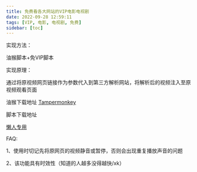 ```yaml
---
title: 免费看各大网站的VIP电影电视剧
date: 2022-09-28 12:59:11
tags: [VIP, 电影, 电视剧, 免费]
sidebar: [toc]
---
```

实现方法：

油猴脚本+免VIP脚本

实现原理：

通过将原视频网页链接作为参数代入到第三方解析网站，将解析后的视频注入至原视频观看页面

油猴下载地址
[Tampermonkey](https://www.tampermonkey.net/)


脚本下载地址

[懒人专用](https://greasyfork.org/zh-CN/scripts/370634-%E6%87%92%E4%BA%BA%E4%B8%93%E7%94%A8-%E5%85%A8%E7%BD%91vip%E8%A7%86%E9%A2%91%E5%85%8D%E8%B4%B9%E7%A0%B4%E8%A7%A3%E5%8E%BB%E5%B9%BF%E5%91%8A-%E5%85%A8%E7%BD%91%E9%9F%B3%E4%B9%90%E7%9B%B4%E6%8E%A5%E4%B8%8B%E8%BD%BD-%E7%9F%A5%E4%B9%8E%E5%A2%9E%E5%BC%BA-%E7%9F%AD%E8%A7%86%E9%A2%91%E6%97%A0%E6%B0%B4%E5%8D%B0%E4%B8%8B%E8%BD%BD-%E7%99%BE%E5%BA%A6%E7%BD%91%E7%9B%98%E7%9B%B4%E6%8E%A5%E4%B8%8B%E8%BD%BD%E7%AD%89%E5%A4%9A%E5%8A%9F%E8%83%BD%E5%B7%A5%E5%85%B7%E7%AE%B1-%E5%8A%9F%E8%83%BD%E5%8F%AF%E7%8B%AC%E7%AB%8B%E5%BC%80%E5%85%B3-%E9%95%BF%E6%9C%9F%E6%9B%B4%E6%96%B0-%E6%94%BE%E5%BF%83%E4%BD%BF%E7%94%A8-v6)


FAQ:

1、使用时切记先将原网页的视频静音或暂停，否则会出现重复播放声音的问题

2、该功能具有时效性（知道的人越多没得越快/xk）